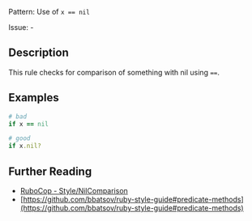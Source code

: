 Pattern: Use of `x == nil`

Issue: -

## Description

This rule checks for comparison of something with nil using `==`.

## Examples

```ruby
# bad
if x == nil

# good
if x.nil?
```

## Further Reading

* [RuboCop - Style/NilComparison](https://docs.rubocop.org/rubocop/cops_style.html#stylenilcomparison)
* [https://github.com/bbatsov/ruby-style-guide#predicate-methods](https://github.com/bbatsov/ruby-style-guide#predicate-methods)
